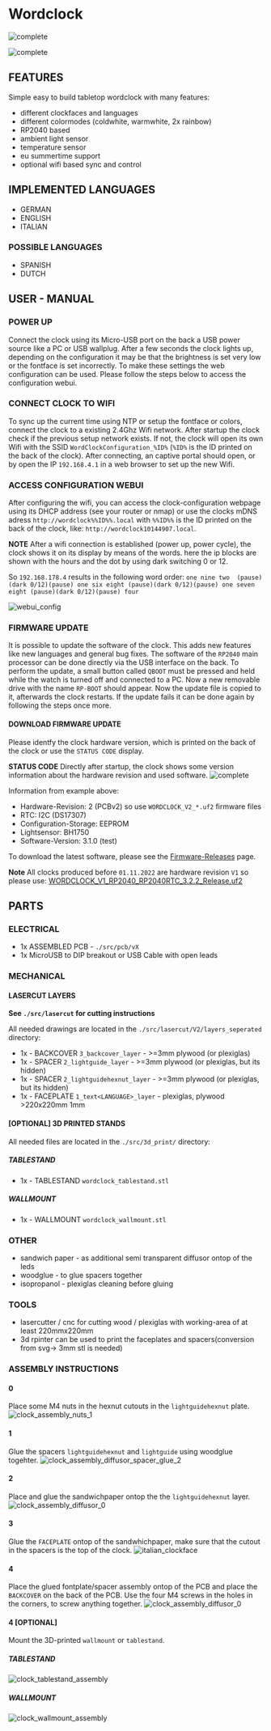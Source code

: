 # Wordclock

![complete](./documentation/images/IMG_9906.png)

![complete](./documentation/images/click_it_en_de_clockfaces.JPG)

## FEATURES
Simple easy to build tabletop wordclock with many features:

* different clockfaces and languages
* different colormodes (coldwhite, warmwhite, 2x rainbow)
* RP2040 based
* ambient light sensor
* temperature sensor
* eu summertime support
* optional wifi based sync and control

## IMPLEMENTED LANGUAGES

* GERMAN
* ENGLISH
* ITALIAN

### POSSIBLE LANGUAGES

* SPANISH
* DUTCH




## USER - MANUAL

### POWER UP

Connect the clock using its Micro-USB port on the back a USB power source like a PC or USB wallplug.
After a few seconds the clock lights up, depending on the configuration it may be that the brightness is set very low or the fontface is set incorrectly. To make these settings the web configuration can be used. Please follow the steps below to access the configuration webui.


### CONNECT CLOCK TO WIFI

To sync up the current time using NTP or setup the fontface or colors, connect the clock to a existing 2.4Ghz Wifi network.
After startup the clock check if the previous setup network exists. 
If not, the clock will open its own Wifi with the SSID `WordClockConfiguration_%ID%` (`%ID%` is the ID printed on the back of the clock).
After connecting, an captive portal should open, or by open the IP `192.168.4.1` in a web browser to set up the new Wifi.

### ACCESS CONFIGURATION WEBUI

After configuring the wifi, you can access the clock-configuration webpage using its DHCP address (see your router or nmap) or use the clocks mDNS adress `http://wordclock%%ID%%.local` with `%%ID%%` is the ID printed on the back of the clock, like: `http://wordclock10144907.local`.

**NOTE** After a wifi connection is established (power up, power cycle), the clock shows it on its display by means of the words. here the ip blocks are shown with the hours and the dot by using dark switching 0 or 12.

So `192.168.178.4` results in the following word order:
`one nine two  (pause)(dark 0/12)(pause) one six eight (pause)(dark 0/12)(pause) one seven eight (pause)(dark 0/12)(pause) four`

![webui_config](./documentation/images/webui_config.png)






### FIRMWARE UPDATE

It is possible to update the software of the clock.
This adds new features like new languages and general bug fixes.
The software of the `RP2040` main processor can be done directly via the USB interface on the back.
To perform the update, a small button called `QBOOT` must be pressed and held while the watch is turned off and connected to a PC.
Now a new removable drive with the name `RP-BOOT` should appear. Now the update file is copied to it, afterwards the clock restarts.
If the update fails it can be done again by following the steps once more.

#### DOWNLOAD FIRMWARE UPDATE
Please identfy the clock hardware version, which is printed on the back of the clock or use the `STATUS CODE` display.

**STATUS CODE** Directly after startup, the clock shows some version information about the hardware revision and used software.
![complete](./documentation/status_codes.jpg)

Information from example above:

* Hardware-Revision: 2 (PCBv2) so use `WORDCLOCK_V2_*.uf2` firmware files
* RTC: I2C (DS17307)
* Configuration-Storage: EEPROM
* Lightsensor: BH1750
* Software-Version: 3.1.0 (test)


To download the latest software, please see the [Firmware-Releases](https://github.com/RBEGamer/WordClock/releases) page.


**Note** All clocks produced before `01.11.2022` are hardware revision `V1` so please use:
[WORDCLOCK_V1_RP2040_RP2040RTC_3.2.2_Release.uf2](https://github.com/RBEGamer/WordClock/releases/download/v3.2.2/WORDCLOCK_V1_RP2040_RP2040RTC_3.2.2_Release.uf2)


## PARTS

### ELECTRICAL

* 1x ASSEMBLED PCB - `./src/pcb/vX`
* 1x MicroUSB to DIP breakout or USB Cable with open leads

### MECHANICAL

#### LASERCUT LAYERS 
**See `./src/lasercut` for cutting instructions**

All needed drawings are located in the `./src/lasercut/V2/layers_seperated` directory:

* 1x - BACKCOVER `3_backcover_layer` - >=3mm plywood (or plexiglas)
* 1x - SPACER `2_lightguide_layer` - >=3mm plywood (or plexiglas, but its hidden)
* 1x - SPACER `2_lightguidehexnut_layer` - >=3mm plywood (or plexiglas, but its hidden)
* 1x - FACEPLATE `1_text<LANGUAGE>_layer` - plexiglas, plywood >220x220mm 1mm

#### [OPTIONAL] 3D PRINTED STANDS

All needed files are located in the `./src/3d_print/` directory:

##### TABLESTAND
* 1x - TABLESTAND `wordclock_tablestand.stl`

##### WALLMOUNT
* 1x - WALLMOUNT `wordclock_wallmount.stl`

### OTHER

* sandwich paper - as additional semi transparent diffusor ontop of the leds
* woodglue - to glue spacers together
* isopropanol - plexiglas cleaning before gluing


### TOOLS

* lasercutter / cnc for cutting wood / plexiglas with working-area of at least 220mmx220mm
* 3d rpinter can be used to print the faceplates and spacers(conversion from svg-> 3mm stl is needed)

### ASSEMBLY INSTRUCTIONS

#### 0
Place some M4 nuts in the hexnut cutouts in the `lightguidehexnut` plate.
![clock_assembly_nuts_1](./documentation/images/clock_assembly_nuts_1.JPG)

#### 1
Glue the spacers `lightguidehexnut` and `lightguide` using woodglue togehter.
![clock_assembly_diffusor_spacer_glue_2](./documentation/images/clock_assembly_diffusor_spacer_glue_2.JPG)

#### 2
Place and glue the sandwichpaper ontop the the `lightguidehexnut` layer.
![clock_assembly_diffusor_0](./documentation/images/clock_assembly_diffusor_0.JPG)
 
#### 3
Glue the `FACEPLATE` ontop of the sandwhichpaper, make sure that the cutout in the spacers is the top of the clock.
![italian_clockface](./documentation/images/italian_clockface.JPG)

#### 4
Place the glued fontplate/spacer assembly ontop of the PCB and place the `BACKCOVER` on the back of the PCB.
Use the four M4 screws in the holes in the corners, to screw anything together.
![clock_assembly_diffusor_0](./documentation/images/IMG_9905.png)

#### 4 [OPTIONAL]

Mount the 3D-printed `wallmount` or `tablestand`.

##### TABLESTAND
![clock_tablestand_assembly](./documentation/images/clock_tablestand_assembly.JPG)

##### WALLMOUNT
![clock_wallmount_assembly](./documentation/images/clock_wallmount_assembly.JPG)
